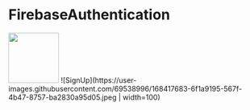 # FirebaseAuthentication
<img src = "https://user-images.githubusercontent.com/69538996/168417683-6f1a9195-567f-4b47-8757-ba2830a95d05.jpeg" width="100" height="100">
![SignUp](https://user-images.githubusercontent.com/69538996/168417683-6f1a9195-567f-4b47-8757-ba2830a95d05.jpeg | width=100)
